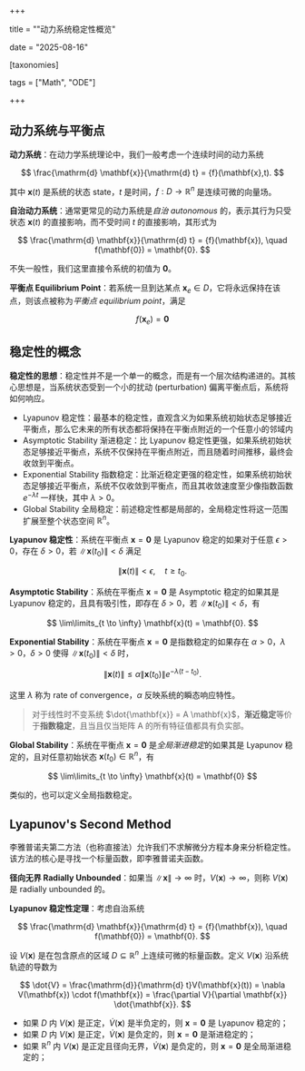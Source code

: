 +++

title = ""动力系统稳定性概览"

date = "2025-08-16"

[taxonomies]

tags = ["Math", "ODE"]

+++

## 动力系统与平衡点

**动力系统**：在动力学系统理论中，我们一般考虑一个连续时间的动力系统

$$
\frac{\mathrm{d} \mathbf{x}}{\mathrm{d} t} = {f}(\mathbf{x},t).
$$

其中 $\mathbf{x}(t)$ 是系统的状态 state，$t$ 是时间，${f}: D \to \mathbb{R}^n$ 是连续可微的向量场。

**自治动力系统**：通常更常见的动力系统是*自治 autonomous* 的，表示其行为只受状态 $\mathbf{x}(t)$ 的直接影响，而不受时间 $t$ 的直接影响，其形式为

$$
\frac{\mathrm{d} \mathbf{x}}{\mathrm{d} t} = {f}(\mathbf{x}), \quad f(\mathbf{0}) = \mathbf{0}.
$$

不失一般性，我们这里直接令系统的初值为 $\mathbf{0}$。

**平衡点 Equilibrium Point**：若系统一旦到达某点 $\mathbf{x}_e \in D$，它将永远保持在该点，则该点被称为*平衡点 equilibrium point*，满足

$$
f(\mathbf{x}_e) = \mathbf{0}
$$

## 稳定性的概念

**稳定性的思想**：稳定性并不是一个单一的概念，而是有一个层次结构递进的。其核心思想是，当系统状态受到一个小的扰动 (perturbation) 偏离平衡点后，系统将如何响应。

- Lyapunov 稳定性：最基本的稳定性，直观含义为如果系统初始状态足够接近平衡点，那么它未来的所有状态都将保持在平衡点附近的一个任意小的邻域内
- Asymptotic Stability 渐进稳定：比 Lyapunov 稳定性更强，如果系统初始状态足够接近平衡点，系统不仅保持在平衡点附近，而且随着时间推移，最终会收敛到平衡点。
- Exponential Stability 指数稳定：比渐近稳定更强的稳定性，如果系统初始状态足够接近平衡点，系统不仅收敛到平衡点，而且其收敛速度至少像指数函数 $e^{-\lambda t}$ 一样快，其中 $\lambda > 0$。
- Global Stability 全局稳定：前述稳定性都是局部的，全局稳定性将这一范围扩展至整个状态空间 $\mathbb{R}^n$。

**Lyapunov 稳定性**：系统在平衡点 $\mathbf{x} = \mathbf{0}$ 是 Lyapunov 稳定的如果对于任意 $\epsilon > 0$，存在 $\delta > 0$，若 $\|\mathbf{x}(t_0)\| < \delta$ 满足

$$
\|\mathbf{x}(t) \| < \epsilon, \quad t \geq t_0.
$$

**Asymptotic Stability**：系统在平衡点 $\mathbf{x} = \mathbf{0}$ 是 Asymptotic 稳定的如果其是 Lyapunov 稳定的，且具有吸引性，即存在 $\delta > 0$，若 $\| \mathbf{x}(t_0) \| < \delta$，有

$$
\lim\limits_{t \to \infty} \mathbf{x}(t) = \mathbf{0}.
$$

**Exponential Stability**：系统在平衡点 $\mathbf{x} = \mathbf{0}$ 是指数稳定的如果存在 $\alpha > 0$，$\lambda > 0$，$\delta > 0$ 使得 $\|\mathbf{x}(t_0)\| < \delta$ 时，

$$
\|\mathbf{x}(t)\| \leq \alpha \|\mathbf{x}(t_0)\|e^{-\lambda (t - t_0)}.
$$

这里 $\lambda$ 称为 rate of convergence，$\alpha$ 反映系统的瞬态响应特性。

> 对于线性时不变系统 $\dot{\mathbf{x}} = A \mathbf{x}$​，**渐近稳定**等价于**指数稳定**，且当且仅当矩阵 A 的所有特征值都具有负实部。

**Global Stability**：系统在平衡点 $\mathbf{x} = \mathbf{0}$ 是*全局渐进稳定*​的如果其是 Lyapunov 稳定的，且对任意初始状态  $\mathbf{x}(t_0) \in \mathbb{R}^n$，有

$$
\lim\limits_{t \to \infty} \mathbf{x}(t) = \mathbf{0}
$$

类似的，也可以定义全局指数稳定。

## Lyapunov's Second Method

李雅普诺夫第二方法（也称直接法）允许我们不求解微分方程本身来分析稳定性。该方法的核心是寻找一个标量函数，即李雅普诺夫函数。

**径向无界 Radially Unbounded**：如果当 $\|\mathbf{x}\| \to \infty$ 时，$V(\mathbf{x}) \to \infty$，则称 $V(\mathbf{x})$ 是 radially unbounded 的。

**Lyapunov 稳定性定理**：考虑自治系统

$$
\frac{\mathrm{d} \mathbf{x}}{\mathrm{d} t} = {f}(\mathbf{x}), \quad f(\mathbf{0}) = \mathbf{0}.
$$

设 $V(\mathbf{x})$ 是在包含原点的区域 $D \subseteq \mathbb{R}^n$ 上连续可微的标量函数。定义 $V(\mathbf{x})$ 沿系统轨迹的导数为

$$
\dot{V} = \frac{\mathrm{d}}{\mathrm{d} t}V(\mathbf{x}(t)) = \nabla V(\mathbf{x}) \cdot f(\mathbf{x}) = \frac{\partial V}{\partial \mathbf{x}} \dot{\mathbf{x}}.
$$

- 如果 $D$ 内 $V(\mathbf{x})$ 是正定，$\dot{V}(\mathbf{x})$ 是半负定的，则 $\mathbf{x} = \mathbf{0}$ 是 Lyapunov 稳定的；
- 如果 $D$ 内 $V(\mathbf{x})$ 是正定，$\dot{V}(\mathbf{x})$ 是负定的，则 $\mathbf{x} = \mathbf{0}$ 是渐进稳定的；
- 如果 $\mathbb{R}^n$ 内 $V(\mathbf{x})$ 是正定且径向无界，$\dot{V}(\mathbf{x})$ 是负定的，则 $\mathbf{x} = \mathbf{0}$ 是全局渐进稳定的；

‍
